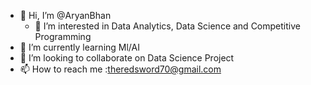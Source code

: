 - 👋 Hi, I’m @AryanBhan
  - 👀 I’m interested in Data Analytics, Data Science and Competitive Programming
- 🌱 I’m currently learning Ml/AI
- 💞️ I’m looking to collaborate on Data Science Project
- 📫 How to reach me :theredsword70@gmail.com

<!---
AryanBhan/AryanBhan is a ✨ special ✨ repository because its `README.md` (this file) appears on your GitHub profile.
You can click the Preview link to take a look at your changes.
--->
